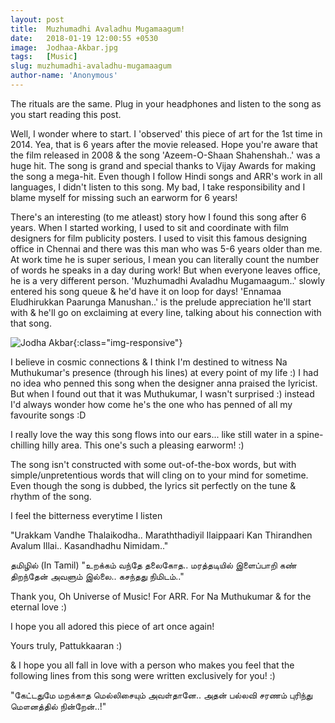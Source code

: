 ```yaml
---
layout: post
title:  Muzhumadhi Avaladhu Mugamaagum!
date:   2018-01-19 12:00:55 +0530
image:  Jodhaa-Akbar.jpg
tags:   [Music]
slug: muzhumadhi-avaladhu-mugamaagum
author-name: 'Anonymous'
---
```


The rituals are the same. Plug in your headphones and listen to the song as you start reading this post.

Well, I wonder where to start. I 'observed' this piece of art for the 1st time in 2014. Yea, that is 6 years after the movie released. Hope you're aware that the film released in 2008 & the song 'Azeem-O-Shaan Shahenshah..' was a huge hit. The song is grand and special thanks to Vijay Awards for making the song a mega-hit. Even though I follow Hindi songs and ARR's work in all languages, I didn't listen to this song. My bad, I take responsibility and I blame myself for missing such an earworm for 6 years!

There's an interesting (to me atleast) story how I found this song after 6 years. When I started working, I used to sit and coordinate with film designers for film publicity posters. I used to visit this famous designing office in Chennai and there was this man who was 5-6 years older than me. At work time he is super serious, I mean you can literally count the number of words he speaks in a day during work! But when everyone leaves office, he is a very different person. 'Muzhumadhi Avaladhu Mugamaagum..' slowly entered his song queue & he'd have it on loop for days! 'Ennamaa Eludhirukkan Paarunga Manushan..' is the prelude appreciation he'll start with & he'll go on exclaiming at every line, talking about his connection with that song.

![Jodha Akbar](https://pattukkaaran.in/img/ja-blog-post.png){:class="img-responsive"}

I believe in cosmic connections & I think I'm destined to witness Na Muthukumar's presence (through his lines) at every point of my life :) I had no idea who penned this song when the designer anna praised the lyricist. But when I found out that it was Muthukumar, I wasn't surprised :) instead I'd always wonder how come he's the one who has penned of all my favourite songs :D

I really love the way this song flows into our ears... like still water in a spine-chilling hilly area. This one's such a pleasing earworm! :)

The song isn't constructed with some out-of-the-box words, but with simple/unpretentious words that will cling on to your mind for sometime. Even though the song is dubbed, the lyrics sit perfectly on the tune & rhythm of the song.

I feel the bitterness everytime I listen

"Urakkam Vandhe Thalaikodha.. Maraththadiyil Ilaippaari
Kan Thirandhen Avalum Illai.. Kasandhadhu Nimidam.."

தமிழில் (In Tamil)
"உறக்கம் வந்தே தலைகோத.. மரத்தடியில் இளைப்பாறி
கண் திறந்தேன் அவளும் இல்லை.. கசந்தது நிமிடம்.."

Thank you, Oh Universe of Music! For ARR. For Na Muthukumar & for the eternal love :)

I hope you all adored this piece of art once again!

Yours truly, Pattukkaaran :)

& I hope you all fall in love with a person who makes you feel that the following lines from this song were written exclusively for you! :)

"கேட்டதுமே மறக்காத மெல்லிசையும் அவள்தானே..
அதன் பல்லவி சரணம் புரிந்து மௌனத்தில் நின்றேன்..!"
